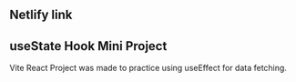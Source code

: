 ## Netlify link

## useState Hook Mini Project

Vite React Project was made to practice using useEffect for data fetching.
